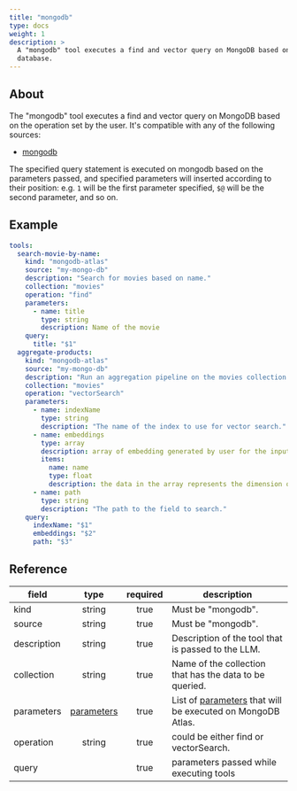 ```yaml
---
title: "mongodb"
type: docs
weight: 1
description: > 
  A "mongodb" tool executes a find and vector query on MongoDB based on the operation set by the user
  database.
---
```


## About

The "mongodb" tool executes a find and vector query on MongoDB based on the operation set by the user.
It's compatible with any of the following sources:

- [mongodb](../sources/mongodb.md)


The specified query statement is executed on mongodb based on the parameters passed,
and specified parameters will inserted according to their position: e.g. `1`
will be the first parameter specified, `$@` will be the second parameter, and so
on.


## Example

```yaml
tools:
  search-movie-by-name:
    kind: "mongodb-atlas"
    source: "my-mongo-db"
    description: "Search for movies based on name."
    collection: "movies"
    operation: "find"
    parameters:
      - name: title
        type: string
        description: Name of the movie
    query:
      title: "$1"
  aggregate-products:
    kind: "mongodb-atlas"
    source: "my-mongo-db"
    description: "Run an aggregation pipeline on the movies collection."
    collection: "movies"
    operation: "vectorSearch"
    parameters:
      - name: indexName
        type: string
        description: "The name of the index to use for vector search."
      - name: embeddings
        type: array
        description: array of embedding generated by user for the input statement.
        items:
          name: name
          type: float
          description: the data in the array represents the dimension of the vector
      - name: path
        type: string
        description: "The path to the field to search."
    query:
      indexName: "$1"
      embeddings: "$2"
      path: "$3"
```

## Reference

| **field**   |                  **type**                  | **required** | **description**                                                                            |
|-------------|:------------------------------------------:|:------------:|--------------------------------------------------------------------------------------------|
| kind        |                   string                   |     true     | Must be "mongodb".                                                                         |
| source      |                   string                   |     true     | Must be "mongodb".                                                                         |
| description |                   string                   |     true     | Description of the tool that is passed to the LLM.                                         |
| collection  |                   string                   |     true     | Name of the collection that has the data to be queried.                                    |
| parameters  | [parameters](_index#specifying-parameters) |     true     | List of [parameters](_index#specifying-parameters) that will be executed on MongoDB Atlas. |
| operation   |                   string                   |     true     | could be either find or vectorSearch.                                                      |
| query       |                                            |     true     | parameters passed while executing tools                                                    |

